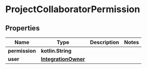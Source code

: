 
# ProjectCollaboratorPermission

## Properties
Name | Type | Description | Notes
------------ | ------------- | ------------- | -------------
**permission** | **kotlin.String** |  | 
**user** | [**IntegrationOwner**](IntegrationOwner.md) |  | 



